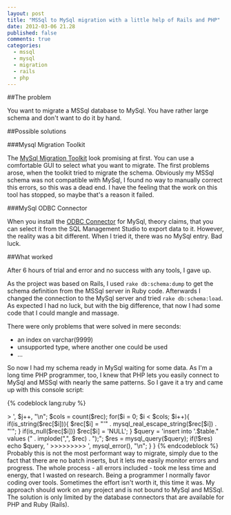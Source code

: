 ```yaml
---
layout: post
title: "MSSql to MySql migration with a little help of Rails and PHP"
date: 2012-03-06 21.28
published: false
comments: true
categories:
  - mssql
  - mysql
  - migration
  - rails
  - php
---
```


##The problem
    
You want to migrate a MSSql database to MySql. You have rather large schema and don't want to do it by hand.


##Possible solutions

###Mysql Migration Toolkit

The [MySql Migration Toolkit](http://dev.mysql.com/doc/migration-toolkit/en/:) look promising at first. You can use a comfortable GUI to select what you want to migrate. The first problems arose, when the toolkit tried to migrate the schema. Obviously my MSSql schema was not compatible with MySql, I found no way to manually correct this errors, so this was a dead end. I have the feeling that the work on this tool has stopped, so maybe that's a reason it failed.


###MySql ODBC Connector

When you install the [ODBC Connector](http://dev.mysql.com/downloads/connector/odbc/) for MySql, theory claims, that you can select it from the SQL Management Studio to export data to it. However, the reality was a bit different. When I tried it, there was no MySql entry. Bad luck.

##What worked

After 6 hours of trial and error and no success with any tools, I gave up.

As the project was based on Rails, I used `rake db:schema:dump` to get the schema definition from the MSSql server in Ruby code. Afterwards I changed the connection to the MySql server and tried `rake db:schema:load`. As expected I had no luck, but with the big difference, that now I had some code that I could mangle and massage.

There were only problems that were solved in mere seconds:

  - an index on varchar(9999)
  - unsupported type, where another one could be used
  - ...

So now I had my schema ready in MySql waiting for some data. As I'm a long time PHP programmer, too, I knew that PHP lets you easily connect to MySql and MSSql with nearly the same patterns. So I gave it a try and came up with this console script:

{% codeblock lang:ruby %}
<?php

#Connection variables :
$mysql_host = '';
$mysql_user = '';
$mysql_password = '';
$mysql_database = '';
$mysql_link = mysql_connect(
  $mysql_host,
  $mysql_user,
  $mysql_password);

$mssql_host = '';
$mssql_user = '';
$mssql_password = '';
$mssql_database = '';
$mssql_link = mssql_connect(
  $mssql_host,
  $mssql_user, 
  $mssql_password);

$tables = array(/* LIST THE TABLES YOU WANT TO MIGRATE HERE */);

#Select the databases:
mysql_select_db($mysql_database);
mssql_select_db($mssql_database);

#Migrate the data:
foreach($tables as $table){

	$m_res = mssql_query('select * from '. $table);

	$j = 0;

	while($rec = mssql_fetch_array($m_res, MSSQL_NUM)){
		echo $table, ' >> ', $j++, "\n";
		$cols = count($rec);
		for($i = 0; $i < $cols; $i++){
			if(is_string($rec[$i])){
				$rec[$i] = "'" . mysql_real_escape_string($rec[$i]) . "'";
			}
			if(is_null($rec[$i])) $rec[$i] = 'NULL';
		}

		$query = 'insert into '.$table." values (" . implode(",", $rec) . ");";
		$res = mysql_query($query);
		if(!$res) echo $query, ' >>>>>>>>> ', mysql_error(), "\n";
	}

}

{% endcodeblock %}

Probably this is not the most performant way to migrate, simply due to the fact that there are no batch inserts, but it lets me easily monitor  errors and progress. The whole process - all errors included - took me less time and energy, that I wasted on research. Being a programmer I normally favor coding over tools. Sometimes the effort isn't worth it, this time it was.

My approach should work on any project and is not bound to MySql and MSSql. The solution is only limited by the database connectors that are available for PHP and Ruby (Rails).
